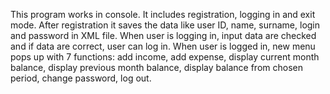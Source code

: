 This program works in console.
It includes registration, logging in and exit mode.
After registration it saves the data like user ID, name, surname, login and password in XML file.
When user is logging in, input data are checked and if data are correct, user can log in.
When user is logged in, new menu pops up with 7 functions: add income, add expense, display current month balance, display previous month balance, 
display balance from chosen period, change password, log out.
